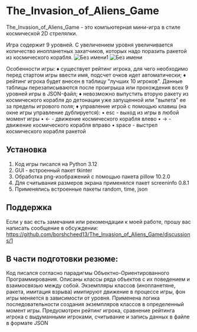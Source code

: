 # The_Invasion_of_Aliens_Game

The_Invasion_of_Aliens_Game - это компьютерная мини-игра в стиле космической 2D стрелялки.

Игра содержит 9 уровней. С увеличением уровня увеличивается количество инопланетных захатчиков, которых надо поразить ракетой из космического корабля.
![Без имени1](https://github.com/borshcheed13/The_Invasion_of_Aliens_Game/assets/158568211/d051d687-de75-44d2-a13c-c52b2b3c6f64)
![Без имени](https://github.com/borshcheed13/The_Invasion_of_Aliens_Game/assets/158568211/ee7efbd8-095c-4527-9cce-c986b7c87229)


Особенности игры:
♦ существует рейтинг игрока, для чего необходимо перед стартом игры ввести имя, подсчет очков идет автоматически;
♦ рейтинг игрока будет внесен в таблицу "лучших 10 игроков". Данные таблицы перезаписываются после проигрыша или прохождения всех 9 уровней игры в JSON-файл;
♦ невозможно выпустить вторую ракету из космического корабля до детонации уже запущенной или "вылета" ее за пределы игрового поля;
♦ управление игрой с помощью клавиш (на окне игры управление дублируется):
  • esc - выход из игры в любой момент игры
  • ← - движение космического корабля влево
  • → - движение космического корабля вправо
  • space - выстрел космического корабля ракетой


## Установка

1. Код игры писался на Python 3.12
2. GUI - встроенный пакет tkinter
3. Обработка png-изображений с помощью пакета pillow 10.2.0
4. Для считывания размеров экрана применялся пакет screeninfo 0.8.1
5. Применялись встроенные пакеты random, time, json

## Поддержка

Если у вас есть замечания или рекомендации к моей работе, прошу вас написать сообщение в обсуждении:
https://github.com/borshcheed13/The_Invasion_of_Aliens_Game/discussions/1

## В части подготовки резюме:

Код писался согласно парадигмы Объектно-Ориентированного Программирования.
Описаны классы ряда объектов с их поведением и взаимосвязью между собой.
Экземпляры классов (инопланетяне, ракета, имитация взрыва) имитируют движение в процессе игры, фон игры меняется в зависимости от уровня.
Применена логика последовательности создания экземпляров классов в определенный момент игры.
Предусмотрен рейтинг игрока, сравнение рейтинга игрока с выдуманными игроками, считывание и запись данных в файле в формате JSON


